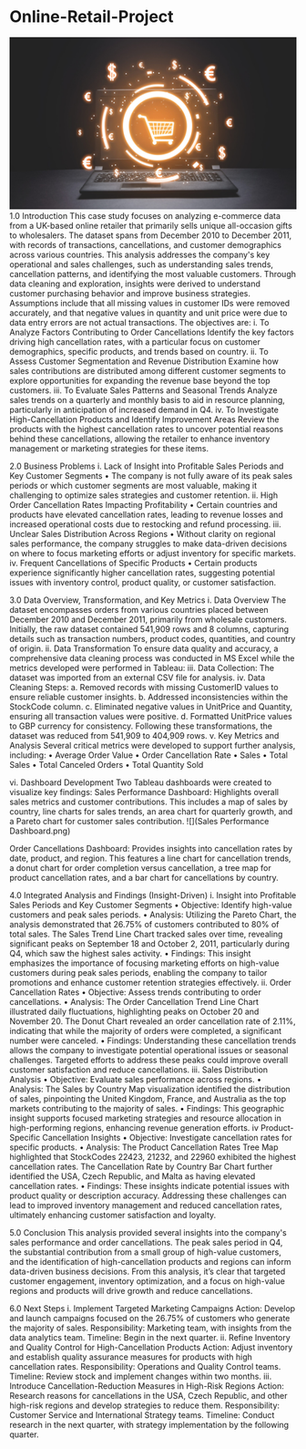 # Online-Retail-Project
 ![](Online-retail-shops-scaled.jpeg)
1.0 Introduction
This case study focuses on analyzing e-commerce data from a UK-based online retailer that primarily sells unique all-occasion gifts to wholesalers. The dataset spans from December 2010 to December 2011, with records of transactions, cancellations, and customer demographics across various countries. This analysis addresses the company's key operational and sales challenges, such as understanding sales trends, cancellation patterns, and identifying the most valuable customers. Through data cleaning and exploration, insights were derived to understand customer purchasing behavior and improve business strategies. Assumptions include that all missing values in customer IDs were removed accurately, and that negative values in quantity and unit price were due to data entry errors are not actual transactions. The objectives are:
i.	To Analyze Factors Contributing to Order Cancellations Identify the key factors driving high cancellation rates, with a particular focus on customer demographics, specific products, and trends based on country. 
ii.	To Assess Customer Segmentation and Revenue Distribution Examine how sales contributions are distributed among different customer segments to explore opportunities for expanding the revenue base beyond the top customers. 
iii.	To Evaluate Sales Patterns and Seasonal Trends Analyze sales trends on a quarterly and monthly basis to aid in resource planning, particularly in anticipation of increased demand in Q4. 
iv.	To Investigate High-Cancellation Products and Identify Improvement Areas Review the products with the highest cancellation rates to uncover potential reasons behind these cancellations, allowing the retailer to enhance inventory management or marketing strategies for these items.


2.0 Business Problems
i.	Lack of Insight into Profitable Sales Periods and Key Customer Segments
•	The company is not fully aware of its peak sales periods or which customer segments are most valuable, making it challenging to optimize sales strategies and customer retention.
ii.	High Order Cancellation Rates Impacting Profitability
•	Certain countries and products have elevated cancellation rates, leading to revenue losses and increased operational costs due to restocking and refund processing.
iii.	Unclear Sales Distribution Across Regions
•	Without clarity on regional sales performance, the company struggles to make data-driven decisions on where to focus marketing efforts or adjust inventory for specific markets.
iv.	Frequent Cancellations of Specific Products
•	Certain products experience significantly higher cancellation rates, suggesting potential issues with inventory control, product quality, or customer satisfaction.

3.0 Data Overview, Transformation, and Key Metrics
i. Data Overview
The dataset encompasses orders from various countries placed between December 2010 and December 2011, primarily from wholesale customers. Initially, the raw dataset contained 541,909 rows and 8 columns, capturing details such as transaction numbers, product codes, quantities, and country of origin.
ii. Data Transformation
To ensure data quality and accuracy, a comprehensive data cleaning process was conducted in MS Excel while the metrics developed were performed in Tableau:
iii.	Data Collection: The dataset was imported from an external CSV file for analysis.
iv.	Data Cleaning Steps:
a.	Removed records with missing CustomerID values to ensure reliable customer insights.
b.	Addressed inconsistencies within the StockCode column.
c.	Eliminated negative values in UnitPrice and Quantity, ensuring all transaction values were positive.
d.	Formatted UnitPrice values to GBP currency for consistency.
Following these transformations, the dataset was reduced from 541,909 to 404,909 rows.
v.	Key Metrics and Analysis
Several critical metrics were developed to support further analysis, including:
•	Average Order Value
•	Order Cancellation Rate
•	Sales
•	Total Sales
•	Total Canceled Orders
•	Total Quantity Sold

vi.	Dashboard Development
Two Tableau dashboards were created to visualize key findings:
Sales Performance Dashboard: Highlights overall sales metrics and customer contributions. This includes a map of sales by country, line charts for sales trends, an area chart for quarterly growth, and a Pareto chart for customer sales contribution.
 ![](Sales Performance Dashboard.png) 

Order Cancellations Dashboard: Provides insights into cancellation rates by date, product, and region. This features a line chart for cancellation trends, a donut chart for order completion versus cancellation, a tree map for product cancellation rates, and a bar chart for cancellations by country. 
 

4.0 Integrated Analysis and Findings (Insight-Driven)
i. Insight into Profitable Sales Periods and Key Customer Segments
•	Objective: Identify high-value customers and peak sales periods.
•	Analysis: Utilizing the Pareto Chart, the analysis demonstrated that 26.75% of customers contributed to 80% of total sales. The Sales Trend Line Chart tracked sales over time, revealing significant peaks on September 18 and October 2, 2011, particularly during Q4, which saw the highest sales activity.
•	Findings: This insight emphasizes the importance of focusing marketing efforts on high-value customers during peak sales periods, enabling the company to tailor promotions and enhance customer retention strategies effectively.
ii. Order Cancellation Rates
•	Objective: Assess trends contributing to order cancellations.
•	Analysis: The Order Cancellation Trend Line Chart illustrated daily fluctuations, highlighting peaks on October 20 and November 20. The Donut Chart revealed an order cancellation rate of 2.11%, indicating that while the majority of orders were completed, a significant number were canceled.
•	Findings: Understanding these cancellation trends allows the company to investigate potential operational issues or seasonal challenges. Targeted efforts to address these peaks could improve overall customer satisfaction and reduce cancellations.
iii. Sales Distribution Analysis
•	Objective: Evaluate sales performance across regions.
•	Analysis: The Sales by Country Map visualization identified the distribution of sales, pinpointing the United Kingdom, France, and Australia as the top markets contributing to the majority of sales.
•	Findings: This geographic insight supports focused marketing strategies and resource allocation in high-performing regions, enhancing revenue generation efforts.
iv Product-Specific Cancellation Insights
•	Objective: Investigate cancellation rates for specific products.
•	Analysis: The Product Cancellation Rates Tree Map highlighted that StockCodes 22423, 21232, and 22960 exhibited the highest cancellation rates. The Cancellation Rate by Country Bar Chart further identified the USA, Czech Republic, and Malta as having elevated cancellation rates.
•	Findings: These insights indicate potential issues with product quality or description accuracy. Addressing these challenges can lead to improved inventory management and reduced cancellation rates, ultimately enhancing customer satisfaction and loyalty.

5.0 Conclusion
This analysis provided several insights into the company's sales performance and order cancellations. The peak sales period in Q4, the substantial contribution from a small group of high-value customers, and the identification of high-cancellation products and regions can inform data-driven business decisions. From this analysis, it’s clear that targeted customer engagement, inventory optimization, and a focus on high-value regions and products will drive growth and reduce cancellations.

6.0	Next Steps
i.	Implement Targeted Marketing Campaigns
Action: Develop and launch campaigns focused on the 26.75% of customers who generate the majority of sales.
Responsibility:	Marketing team, with insights from the data analytics team.
Timeline: Begin in the next quarter.
ii.	Refine Inventory and Quality Control for High-Cancellation Products
Action: Adjust inventory and establish quality assurance measures for products with high cancellation rates.
Responsibility: Operations and Quality Control teams.
Timeline: Review stock and implement changes within two months.
iii.	Introduce Cancellation-Reduction Measures in High-Risk Regions
Action: Research reasons for cancellations in the USA, Czech Republic, and other high-risk regions and develop strategies to reduce them.
Responsibility: Customer Service and International Strategy teams.
Timeline: Conduct research in the next quarter, with strategy implementation by the following quarter.

